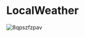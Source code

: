 # LocalWeather

![8qpszfzpav](https://cloud.githubusercontent.com/assets/21044119/19760975/fc3de578-9c01-11e6-82eb-cc0d1cf58119.gif)
